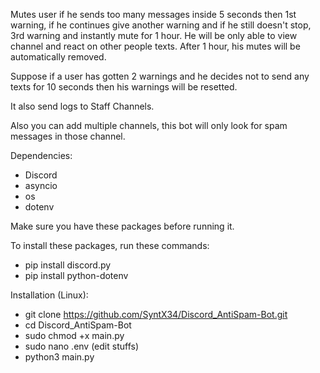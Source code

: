 Mutes user if he sends too many messages inside 5 seconds then 1st warning, if he continues give another warning and if he still doesn't stop, 3rd warning and instantly mute for 1 hour. He will be only able to view channel and react on other people texts. After 1 hour, his mutes will be automatically removed.

Suppose if a user has gotten 2 warnings and he decides not to send any texts for 10 seconds then his warnings will be resetted.

It also send logs to Staff Channels.

Also you can add multiple channels, this bot will only look for spam messages in those channel.

Dependencies:

- Discord
- asyncio
- os
- dotenv


Make sure you have these packages before running it.

To install these packages, run these commands:
- pip install discord.py
- pip install python-dotenv

Installation (Linux): 
- git clone https://github.com/SyntX34/Discord_AntiSpam-Bot.git
- cd Discord_AntiSpam-Bot
- sudo chmod +x main.py
- sudo nano .env (edit stuffs)
- python3 main.py

